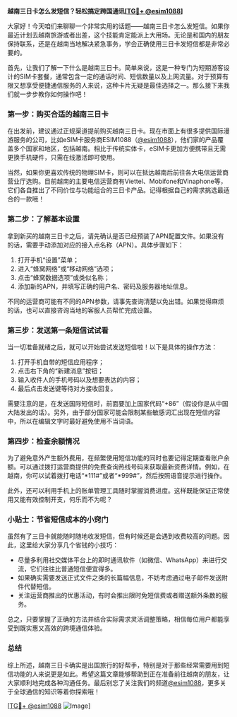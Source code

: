 **越南三日卡怎么发短信？轻松搞定跨国通讯[[TG💪+ @esim1088](https://t.me/s/esim1088)]**

大家好！今天咱们来聊聊一个非常实用的话题——越南三日卡怎么发短信。如果你最近计划去越南旅游或者出差，这个技能肯定能派上大用场。无论是和国内的朋友保持联系，还是在越南当地解决紧急事务，学会正确使用三日卡发短信都是非常必要的。

首先，让我们了解一下什么是越南三日卡。简单来说，这是一种专门为短期游客设计的SIM卡套餐，通常包含一定的通话时间、短信数量以及上网流量。对于预算有限又想享受便捷通信服务的人来说，这种卡片无疑是最佳选择之一。那么接下来我们就一步步教你如何操作吧！

### **第一步：购买合适的越南三日卡**
在出发前，建议通过正规渠道提前购买越南三日卡。现在市面上有很多提供国际漫游服务的公司，比如eSIM卡服务商ESIM1088（[@esim1088](https://t.me/s/esim1088)），他们家的产品覆盖多个国家和地区，包括越南。相比于传统实体卡，eSIM卡更加方便携带且无需更换手机硬件，只需在线激活即可使用。

当然，如果你更喜欢传统的物理SIM卡，则可以在抵达越南后前往各大电信运营商营业厅选购。目前越南的主要电信运营商有Viettel、Mobifone和Vinaphone等，它们各自推出了不同价位与功能组合的三日卡产品。记得根据自己的需求挑选最适合的一款哦！

### **第二步：了解基本设置**
拿到新买的越南三日卡之后，请先确认是否已经预装了APN配置文件。如果没有的话，需要手动添加对应的接入点名称（APN）。具体步骤如下：
1. 打开手机“设置”菜单；
2. 进入“蜂窝网络”或“移动网络”选项；
3. 点击“蜂窝数据选项”或类似名称；
4. 添加新的APN，并填写正确的用户名、密码及服务器地址信息。

不同的运营商可能有不同的APN参数，请事先查询清楚以免出错。如果觉得麻烦的话，也可以直接咨询当地的客服人员帮忙完成设置。

### **第三步：发送第一条短信试试看**
当一切准备就绪之后，就可以开始尝试发送短信啦！以下是具体的操作方法：
1. 打开手机自带的短信应用程序；
2. 点击右下角的“新建消息”按钮；
3. 输入收件人的手机号码以及想要表达的内容；
4. 最后点击发送键等待对方接收回复。

需要注意的是，在发送国际短信时，前面要加上国家代码“+86”（假设你是从中国大陆发出的话）。另外，由于部分国家可能会限制某些敏感词汇出现在短信内容中，所以在编辑文字时最好避免使用不当词语。

### **第四步：检查余额情况**
为了避免意外产生额外费用，在频繁使用短信功能的同时也要记得定期查看账户余额。可以通过拨打运营商提供的免费查询热线号码来获取最新资费详情。例如，在越南，你可以试着拨打电话“*111#”或者“*999#”，然后按照语音提示进行操作。

此外，还可以利用手机上的账单管理工具随时掌握消费进度。这样既能保证正常使用又能有效控制开支，何乐而不为呢？

### **小贴士：节省短信成本的小窍门**
虽然有了三日卡就能随时随地收发短信，但有时候还是会遇到收费较高的问题。因此，这里给大家分享几个省钱的小技巧：
- 尽量多利用社交媒体平台上的即时通讯软件（如微信、WhatsApp）来进行交流，它们往往比普通短信便宜得多。
- 如果确实需要发送正式文件之类的长篇幅信息，不妨考虑通过电子邮件发送附件代替短信。
- 关注运营商推出的优惠活动，有时会推出限时免短信费或者赠送额外条数的服务。

总之，只要掌握了正确的方法并结合实际需求灵活调整策略，相信每位用户都能享受到既实惠又高效的跨境通信体验。

### **总结**
综上所述，越南三日卡确实是出国旅行的好帮手，特别是对于那些经常需要用到短信功能的人来说更是如此。希望这篇文章能够帮助到正在准备前往越南的朋友，让大家顺利地完成各种沟通任务。最后别忘了关注我们的频道[@esim1088](https://t.me/s/esim1088)，更多关于全球通信的知识等着你探索哦！

[[TG💪+ @esim1088](https://t.me/s/esim1088) ![Image](https://i.postimg.cc/4NQfJmqS/Snipaste-2025-05-13-00-14-12.png)]